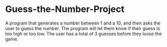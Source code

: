 # Guess-the-Number-Project
A program that generates a number between 1 and a 10, and then asks the user to guess the number. The program will let them know if their guess is too high or too low. The user has a total of 3 guesses before they loose the game.
